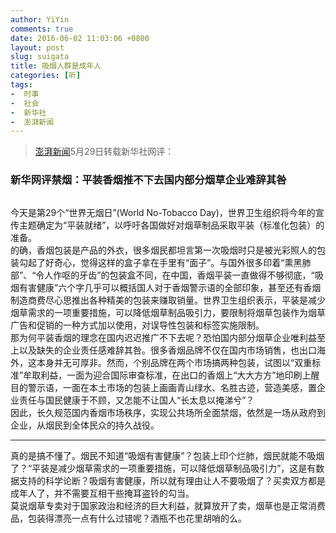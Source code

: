 ```yaml
---
author: YiYin
comments: true
date: 2016-06-02 11:03:06 +0800
layout: post
slug: suigata
title: 吸烟人群是成年人
categories: [听]
tags:
-  时事
-  社会
-  新华社
-  澎湃新闻
---
```



<div class="quote">
	<blockquote>
		<a href="http://www.thepaper.cn/newsDetail_forward_1476840">澎湃新闻</a>5月29日转载新华社网评：
	</blockquote>
</div>

### 新华网评禁烟：平装香烟推不下去国内部分烟草企业难辞其咎

<img src="http://image.thepaper.cn/wap/image/4/950/999.jpg" alt="">

今天是第29个“世界无烟日”(World No-Tobacco Day)，世界卫生组织将今年的宣传主题确定为“平装就绪”，以呼吁各国做好对烟草制品采取平装（标准化包装）的准备。<br>
的确，香烟包装是产品的外衣，很多烟民都坦言第一次吸烟时只是被光彩照人的包装勾起了好奇心，觉得这样的盒子拿在手里有“面子”。与国外很多印着“熏黑肺部”、“令人作呕的牙齿”的包装盒不同，在中国，香烟平装一直做得不够彻底，“吸烟有害健康”六个字几乎可以概括国人对于香烟警示语的全部印象，甚至还有香烟制造商费尽心思推出各种精美的包装来赚取销量。世界卫生组织表示，平装是减少烟草需求的一项重要措施，可以降低烟草制品吸引力，要限制将烟草包装作为烟草广告和促销的一种方式加以使用，对误导性包装和标签实施限制。<br>
那为何平装香烟的理念在国内迟迟推广不下去呢？恐怕国内部分烟草企业唯利益至上以及缺失的企业责任感难辞其咎。很多香烟品牌不仅在国内市场销售，也出口海外，这本身并无可厚非。然而，个别品牌在两个市场搞两种包装，试图以“双重标准”牟取利益，一面为迎合国际审查标准，在出口的香烟上“大大方方”地印刷上醒目的警示语，一面在本土市场的包装上画画青山绿水、名胜古迹，营造美感，置企业责任与国民健康于不顾，又怎能不让国人“长太息以掩涕兮”？<br>
因此，长久规范国内香烟市场秩序，实现公共场所全面禁烟，依然是一场从政府到企业，从烟民到全体民众的持久战役。<br>

<hr>
<div class="commentsonquote">
	<div class="yiyin">
        真的是搞不懂了。烟民不知道“吸烟有害健康”？包装上印个烂肺，烟民就能不吸烟了？“平装是减少烟草需求的一项重要措施，可以降低烟草制品吸引力”，这是有数据支持的科学论断？吸烟有害健康，所以就有理由让人不要吸烟了？买卖双方都是成年人了，并不需要互相干些掩耳盗铃的勾当。<br>
        莫说烟草专卖对于国家政治和经济的巨大利益，就算放开了卖，烟草也是正常消费品，包装得漂亮一点有什么过错呢？酒瓶不也花里胡哨的么。<br>
	</div>
</div>

